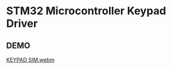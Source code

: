 # STM32 Microcontroller Keypad Driver
## DEMO
[KEYPAD SIM.webm](https://user-images.githubusercontent.com/61319952/183267293-610d3818-2b99-4e22-91ef-26b5cb692644.webm)
